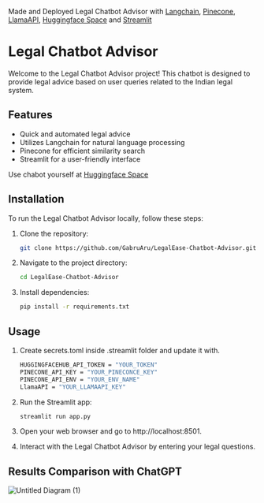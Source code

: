 
Made and Deployed Legal Chatbot Advisor with [Langchain](https://python.langchain.com/docs/get_started/introduction), [Pinecone](https://www.pinecone.io/), [LlamaAPI](https://www.llama-api.com/), [Huggingface Space](https://huggingface.co/spaces/gabruarya/legal-advisor) and [Streamlit](https://docs.streamlit.io/) 

# Legal Chatbot Advisor

Welcome to the Legal Chatbot Advisor project! This chatbot is designed to provide legal advice based on user queries related to the Indian legal system.

## Features

- Quick and automated legal advice
- Utilizes Langchain for natural language processing
- Pinecone for efficient similarity search
- Streamlit for a user-friendly interface

Use chabot yourself at [Huggingface Space](https://huggingface.co/spaces/gabruarya/legal-advisor)  

## Installation

To run the Legal Chatbot Advisor locally, follow these steps:

1. Clone the repository:

   ```bash
   git clone https://github.com/GabruAru/LegalEase-Chatbot-Advisor.git
   ```

2. Navigate to the project directory:

   ```bash
   cd LegalEase-Chatbot-Advisor
   ```
   
3. Install dependencies:

   ```bash
   pip install -r requirements.txt
   ```
   
## Usage

1. Create secrets.toml inside .streamlit folder and update it with.
   ``` bash
   HUGGINGFACEHUB_API_TOKEN = "YOUR_TOKEN"
   PINECONE_API_KEY = "YOUR_PINECONCE_KEY"
   PINECONE_API_ENV = "YOUR_ENV_NAME"
   LlamaAPI = "YOUR_LLAMAAPI_KEY"
   ```

2. Run the Streamlit app:
   
   ```bash
   streamlit run app.py
   ```
3. Open your web browser and go to http://localhost:8501.
   
4. Interact with the Legal Chatbot Advisor by entering your legal questions.


## Results Comparison with ChatGPT



![Untitled Diagram (1)](https://github.com/GabruAru/LegalEase-Chatbot-Advisor/assets/84130891/0c9cbc8c-1971-4cbf-b9fc-acea7fd8f41e)




   
